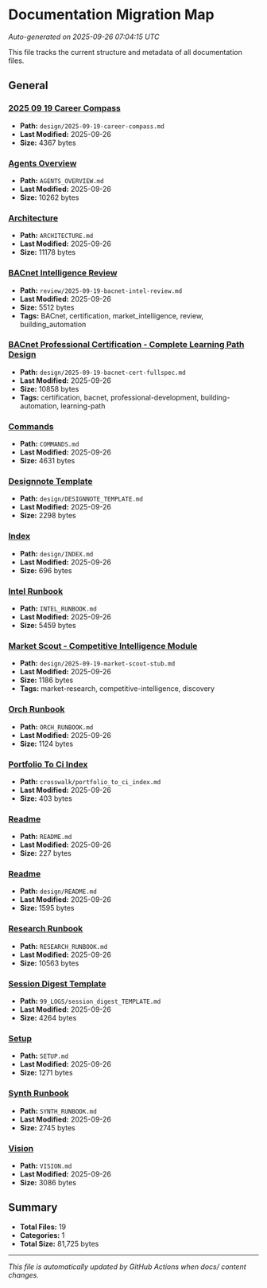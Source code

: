 # Documentation Migration Map

*Auto-generated on 2025-09-26 07:04:15 UTC*

This file tracks the current structure and metadata of all documentation files.

## General

### [2025 09 19 Career Compass](docs/design/2025-09-19-career-compass.md)

- **Path:** `design/2025-09-19-career-compass.md`
- **Last Modified:** 2025-09-26
- **Size:** 4367 bytes

### [Agents Overview](docs/AGENTS_OVERVIEW.md)

- **Path:** `AGENTS_OVERVIEW.md`
- **Last Modified:** 2025-09-26
- **Size:** 10262 bytes

### [Architecture](docs/ARCHITECTURE.md)

- **Path:** `ARCHITECTURE.md`
- **Last Modified:** 2025-09-26
- **Size:** 11178 bytes

### [BACnet Intelligence Review](docs/review/2025-09-19-bacnet-intel-review.md)

- **Path:** `review/2025-09-19-bacnet-intel-review.md`
- **Last Modified:** 2025-09-26
- **Size:** 5512 bytes
- **Tags:** BACnet, certification, market_intelligence, review, building_automation

### [BACnet Professional Certification - Complete Learning Path Design](docs/design/2025-09-19-bacnet-cert-fullspec.md)

- **Path:** `design/2025-09-19-bacnet-cert-fullspec.md`
- **Last Modified:** 2025-09-26
- **Size:** 10858 bytes
- **Tags:** certification, bacnet, professional-development, building-automation, learning-path

### [Commands](docs/COMMANDS.md)

- **Path:** `COMMANDS.md`
- **Last Modified:** 2025-09-26
- **Size:** 4631 bytes

### [Designnote Template](docs/design/DESIGNNOTE_TEMPLATE.md)

- **Path:** `design/DESIGNNOTE_TEMPLATE.md`
- **Last Modified:** 2025-09-26
- **Size:** 2298 bytes

### [Index](docs/design/INDEX.md)

- **Path:** `design/INDEX.md`
- **Last Modified:** 2025-09-26
- **Size:** 696 bytes

### [Intel Runbook](docs/INTEL_RUNBOOK.md)

- **Path:** `INTEL_RUNBOOK.md`
- **Last Modified:** 2025-09-26
- **Size:** 5459 bytes

### [Market Scout - Competitive Intelligence Module](docs/design/2025-09-19-market-scout-stub.md)

- **Path:** `design/2025-09-19-market-scout-stub.md`
- **Last Modified:** 2025-09-26
- **Size:** 1186 bytes
- **Tags:** market-research, competitive-intelligence, discovery

### [Orch Runbook](docs/ORCH_RUNBOOK.md)

- **Path:** `ORCH_RUNBOOK.md`
- **Last Modified:** 2025-09-26
- **Size:** 1124 bytes

### [Portfolio To Ci Index](docs/crosswalk/portfolio_to_ci_index.md)

- **Path:** `crosswalk/portfolio_to_ci_index.md`
- **Last Modified:** 2025-09-26
- **Size:** 403 bytes

### [Readme](docs/README.md)

- **Path:** `README.md`
- **Last Modified:** 2025-09-26
- **Size:** 227 bytes

### [Readme](docs/design/README.md)

- **Path:** `design/README.md`
- **Last Modified:** 2025-09-26
- **Size:** 1595 bytes

### [Research Runbook](docs/RESEARCH_RUNBOOK.md)

- **Path:** `RESEARCH_RUNBOOK.md`
- **Last Modified:** 2025-09-26
- **Size:** 10563 bytes

### [Session Digest Template](docs/99_LOGS/session_digest_TEMPLATE.md)

- **Path:** `99_LOGS/session_digest_TEMPLATE.md`
- **Last Modified:** 2025-09-26
- **Size:** 4264 bytes

### [Setup](docs/SETUP.md)

- **Path:** `SETUP.md`
- **Last Modified:** 2025-09-26
- **Size:** 1271 bytes

### [Synth Runbook](docs/SYNTH_RUNBOOK.md)

- **Path:** `SYNTH_RUNBOOK.md`
- **Last Modified:** 2025-09-26
- **Size:** 2745 bytes

### [Vision](docs/VISION.md)

- **Path:** `VISION.md`
- **Last Modified:** 2025-09-26
- **Size:** 3086 bytes

## Summary

- **Total Files:** 19
- **Categories:** 1
- **Total Size:** 81,725 bytes

---

*This file is automatically updated by GitHub Actions when docs/ content changes.*